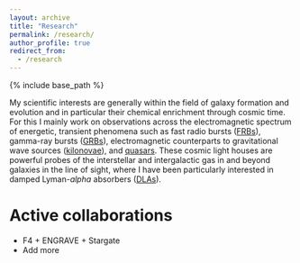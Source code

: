 ```yaml
---
layout: archive
title: "Research"
permalink: /research/
author_profile: true
redirect_from:
  - /research
---
```


{% include base_path %}

My scientific interests are generally within the field of galaxy formation and
evolution and in particular their chemical enrichment through cosmic time. For
this I mainly work on observations across the electromagnetic spectrum of
energetic, transient phenomena such as fast radio bursts ([FRBs](frbs.md)),
gamma-ray bursts ([GRBs](grbs.md)), electromagnetic counterparts to
gravitational wave sources ([kilonovae](kilonovae.md)), and
[quasars](quasars.md).
These cosmic light houses are powerful probes of the interstellar and
intergalactic gas in and beyond galaxies in the line of sight, where I have
been particularly interested in damped Lyman-$alpha$ absorbers
([DLAs](dlas.md)).


Active collaborations
======
* F4 + ENGRAVE + Stargate
* Add more
